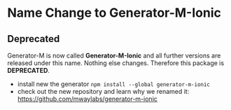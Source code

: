 # Name Change to Generator-M-Ionic

## Deprecated
Generator-M is now called **Generator-M-Ionic** and all further versions are released under this name. Nothing else changes. Therefore this package is **DEPRECATED**.

 - install new the generator `npm install --global generator-m-ionic`
 - check out the new repository and learn why we renamed it: https://github.com/mwaylabs/generator-m-ionic
